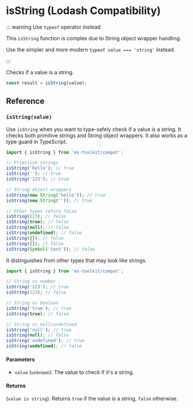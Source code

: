 # isString (Lodash Compatibility)

::: warning Use `typeof` operator instead

This `isString` function is complex due to String object wrapper handling.

Use the simpler and more modern `typeof value === 'string'` instead.

:::

Checks if a value is a string.

```typescript
const result = isString(value);
```

## Reference

### `isString(value)`

Use `isString` when you want to type-safely check if a value is a string. It checks both primitive strings and String object wrappers. It also works as a type guard in TypeScript.

```typescript
import { isString } from 'es-toolkit/compat';

// Primitive strings
isString('hello'); // true
isString(''); // true
isString('123'); // true

// String object wrappers
isString(new String('hello')); // true
isString(new String('')); // true

// Other types return false
isString(123); // false
isString(true); // false
isString(null); // false
isString(undefined); // false
isString({}); // false
isString([]); // false
isString(Symbol('test')); // false
```

It distinguishes from other types that may look like strings.

```typescript
import { isString } from 'es-toolkit/compat';

// String vs number
isString('123'); // true
isString(123); // false

// String vs boolean
isString('true'); // true
isString(true); // false

// String vs null/undefined
isString('null'); // true
isString(null); // false
isString('undefined'); // true
isString(undefined); // false
```

#### Parameters

- `value` (`unknown`): The value to check if it's a string.

#### Returns

(`value is string`): Returns `true` if the value is a string, `false` otherwise.
